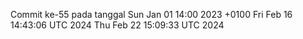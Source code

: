 Commit ke-55 pada tanggal Sun Jan 01 14:00 2023 +0100
Fri Feb 16 14:43:06 UTC 2024
Thu Feb 22 15:09:33 UTC 2024
